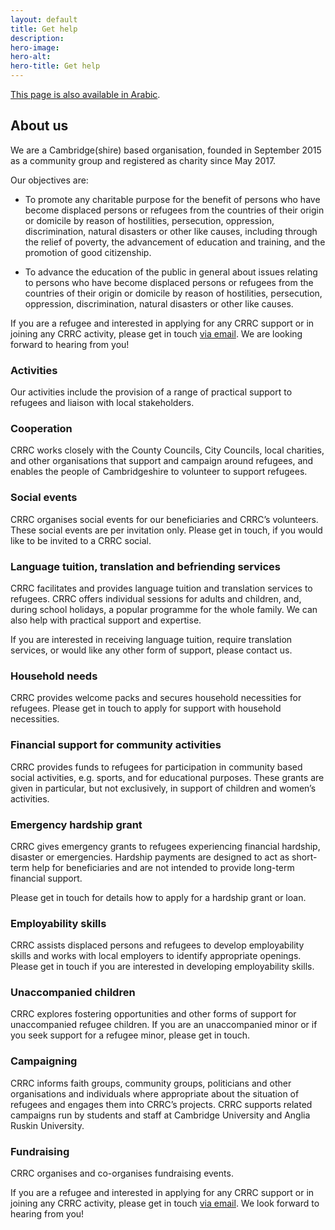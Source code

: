 ```yaml
---
layout: default
title: Get help
description:
hero-image:
hero-alt:
hero-title: Get help
---
```


[This page is also available in Arabic](/get-help-ar.html).

## About us

We are a Cambridge(shire) based organisation, founded in September 2015 as a community group and registered as charity since May 2017.

Our objectives are:

- To promote any charitable purpose for the benefit of persons who have become displaced persons or refugees from the countries of their origin or domicile by reason of hostilities, persecution, oppression, discrimination, natural disasters or other like causes, including through the relief of poverty, the advancement of education and training, and the promotion of good citizenship.

- To advance the education of the public in general about issues relating to persons who have become displaced persons or refugees from the countries of their origin or domicile by reason of hostilities, persecution, oppression, discrimination, natural disasters or other like causes.

If you are a refugee and interested in applying for any CRRC support or in joining any CRRC activity, please get in touch [via email](contactcrrc@gmail.com). We are looking forward to hearing from you!

### Activities

Our activities include the provision of a range of practical support to refugees and liaison with local stakeholders.

### Cooperation

CRRC works closely with the County Councils, City Councils, local charities, and other organisations that support and campaign around refugees, and enables the people of Cambridgeshire to volunteer to support refugees.

### Social events

CRRC organises social events for our beneficiaries and CRRC’s volunteers. These social events are per invitation only. Please get in touch, if you would like to be invited to a CRRC social.

### Language tuition, translation and befriending services
CRRC facilitates and provides language tuition and translation services to refugees.  CRRC offers individual sessions for adults and children, and, during school holidays, a popular programme for the whole family.  We can also help with practical support and expertise.

If you are interested in receiving language tuition, require translation services, or would like any other form of support, please contact us.

### Household needs

CRRC provides welcome packs and secures household necessities for refugees. Please get in touch to apply for support with household necessities.

### Financial support for community activities

CRRC provides funds to refugees for participation in community based social activities, e.g. sports, and for educational purposes. These grants are given in particular, but not exclusively, in support of children and women’s activities.

### Emergency hardship grant

CRRC gives emergency grants to refugees experiencing financial hardship, disaster or emergencies. Hardship payments are designed to act as short-term help for beneficiaries and are not intended to provide long-term financial support.

Please get in touch for details how to apply for a hardship grant or loan.

### Employability skills

CRRC assists displaced persons and refugees to develop employability skills and works with local employers to identify appropriate openings. Please get in touch if you are interested in developing employability skills.

### Unaccompanied children

CRRC explores fostering opportunities and other forms of support for unaccompanied refugee children. If you are an unaccompanied minor or if you seek support for a refugee minor, please get in touch.

### Campaigning

CRRC informs faith groups, community groups, politicians and other organisations and individuals where appropriate about the situation of refugees and engages them into CRRC’s projects. CRRC supports related campaigns run by students and staff at Cambridge University and Anglia Ruskin University.

### Fundraising

CRRC organises and co-organises fundraising events.

If you are a refugee and interested in applying for any CRRC support or in joining any CRRC activity, please get in touch [via email](contactcrrc@gmail.com). We look forward to hearing from you!
